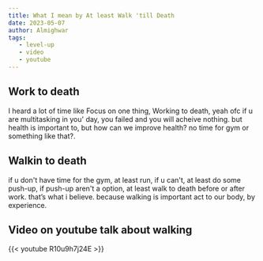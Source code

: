 ```yaml
---
title: What I mean by At least Walk 'till Death 
date: 2023-05-07
author: Almighwar
tags: 
   - level-up
   - video
   - youtube
---
```


## Work to death

I heard a lot of time like Focus on one thing, Working to death, yeah ofc if u are multitasking in you' day, you failed and you will acheive nothing. but health is important to, but how can we improve health? no time for gym or something like that?.

## Walkin to death

if u don't have time for the gym, at least run, if u can't, at least do some push-up, if push-up aren't a option, at least walk to death before or after work. that’s what i believe. because walking is important act to our body, by experience.

## Video on youtube talk about walking

{{< youtube R10u9h7j24E >}}
